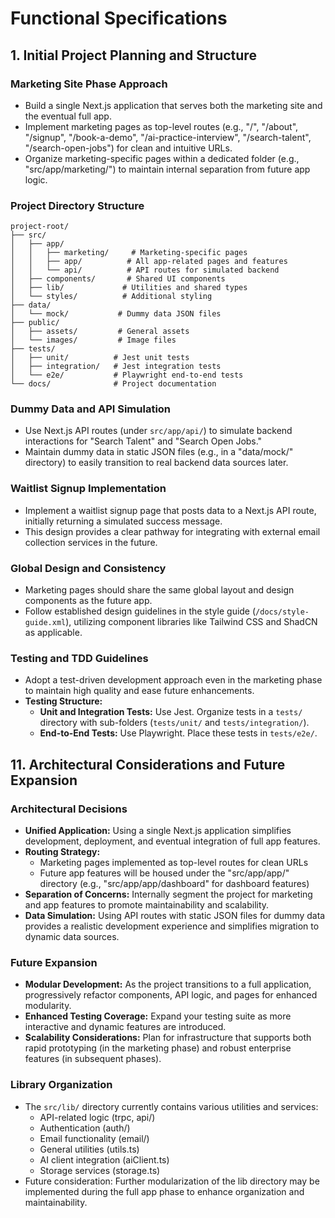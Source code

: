 # Functional Specifications

## 1. Initial Project Planning and Structure

### Marketing Site Phase Approach
- Build a single Next.js application that serves both the marketing site and the eventual full app.
- Implement marketing pages as top-level routes (e.g., "/", "/about", "/signup", "/book-a-demo", "/ai-practice-interview", "/search-talent", "/search-open-jobs") for clean and intuitive URLs.
- Organize marketing-specific pages within a dedicated folder (e.g., "src/app/marketing/") to maintain internal separation from future app logic.

### Project Directory Structure
```
project-root/
├── src/
│   ├── app/
│   │   ├── marketing/     # Marketing-specific pages
│   │   ├── app/          # All app-related pages and features
│   │   └── api/          # API routes for simulated backend
│   ├── components/       # Shared UI components
│   ├── lib/             # Utilities and shared types
│   └── styles/          # Additional styling
├── data/
│   └── mock/           # Dummy data JSON files
├── public/
│   ├── assets/         # General assets
│   └── images/         # Image files
├── tests/
│   ├── unit/          # Jest unit tests
│   ├── integration/   # Jest integration tests
│   └── e2e/           # Playwright end-to-end tests
└── docs/              # Project documentation
```

### Dummy Data and API Simulation
- Use Next.js API routes (under `src/app/api/`) to simulate backend interactions for "Search Talent" and "Search Open Jobs."
- Maintain dummy data in static JSON files (e.g., in a "data/mock/" directory) to easily transition to real backend data sources later.

### Waitlist Signup Implementation
- Implement a waitlist signup page that posts data to a Next.js API route, initially returning a simulated success message.
- This design provides a clear pathway for integrating with external email collection services in the future.

### Global Design and Consistency
- Marketing pages should share the same global layout and design components as the future app.
- Follow established design guidelines in the style guide (`/docs/style-guide.xml`), utilizing component libraries like Tailwind CSS and ShadCN as applicable.

### Testing and TDD Guidelines
- Adopt a test-driven development approach even in the marketing phase to maintain high quality and ease future enhancements.
- **Testing Structure:**
  - **Unit and Integration Tests:** Use Jest. Organize tests in a `tests/` directory with sub-folders (`tests/unit/` and `tests/integration/`).
  - **End-to-End Tests:** Use Playwright. Place these tests in `tests/e2e/`.

## 11. Architectural Considerations and Future Expansion

### Architectural Decisions
- **Unified Application:** Using a single Next.js application simplifies development, deployment, and eventual integration of full app features.
- **Routing Strategy:** 
  - Marketing pages implemented as top-level routes for clean URLs
  - Future app features will be housed under the "src/app/app/" directory (e.g., "src/app/app/dashboard" for dashboard features)
- **Separation of Concerns:** Internally segment the project for marketing and app features to promote maintainability and scalability.
- **Data Simulation:** Using API routes with static JSON files for dummy data provides a realistic development experience and simplifies migration to dynamic data sources.

### Future Expansion
- **Modular Development:** As the project transitions to a full application, progressively refactor components, API logic, and pages for enhanced modularity.
- **Enhanced Testing Coverage:** Expand your testing suite as more interactive and dynamic features are introduced.
- **Scalability Considerations:** Plan for infrastructure that supports both rapid prototyping (in the marketing phase) and robust enterprise features (in subsequent phases).

### Library Organization
- The `src/lib/` directory currently contains various utilities and services:
  - API-related logic (trpc, api/)
  - Authentication (auth/)
  - Email functionality (email/)
  - General utilities (utils.ts)
  - AI client integration (aiClient.ts)
  - Storage services (storage.ts)
- Future consideration: Further modularization of the lib directory may be implemented during the full app phase to enhance organization and maintainability.